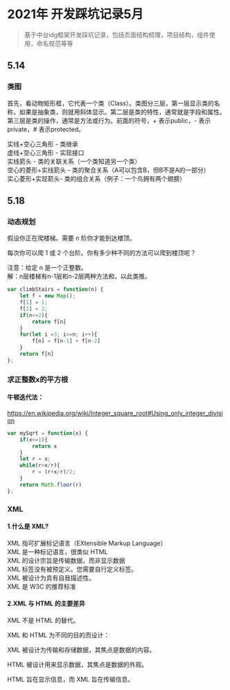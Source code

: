 # 2021年 开发踩坑记录5月
> 基于中台idg框架开发踩坑记录，包括页面结构梳理，项目结构，组件使用，命名规范等等

## 5.14
### 类图
首先，看动物矩形框，它代表一个类（Class）。类图分三层，第一层显示类的名称，如果是抽象类，则就用斜体显示。第二层是类的特性，通常就是字段和属性。第三层是类的操作，通常是方法或行为。前面的符号，+ 表示public，- 表示private，# 表示protected。  

实线+空心三角形 - 类继承  
虚线+空心三角形 - 实现接口  
实线箭头 - 类的关联关系（一个类知道另一个类）  
空心的菱形+实线箭头 - 类的聚合关系（A可以包含B，但B不是A的一部分）  
实心菱形+实现箭头- 类的组合关系（例子：一个鸟拥有两个翅膀）  


## 5.18
### 动态规划
假设你正在爬楼梯。需要 n 阶你才能到达楼顶。

每次你可以爬 1 或 2 个台阶。你有多少种不同的方法可以爬到楼顶呢？

注意：给定 n 是一个正整数。  
解：n层楼梯有n-1层和n-2层两种方法和，以此类推。

```js
var climbStairs = function(n) {
    let f = new Map();
    f[1] = 1;
    f[2] = 2;
    if(n<=2){
        return f[n]
    }
    for(let i =3; i<=n; i++){
        f[n] = f[n-1] + f[n-2]
    }
    return f[n]
};
```

### 求正整数x的平方根
#### 牛顿迭代法：
https://en.wikipedia.org/wiki/Integer_square_root#Using_only_integer_division  

```js
var mySqrt = function(x) {
    if(x<=1){
        return x
    }
    let r = x;
    while(r>x/r){
        r = (r+x/r)/2;
    }
    return Math.floor(r)
};
```

### XML
#### 1.什么是 XML?
XML 指可扩展标记语言（EXtensible Markup Language）  
XML 是一种标记语言，很类似 HTML  
XML 的设计宗旨是传输数据，而非显示数据  
XML 标签没有被预定义。您需要自行定义标签。  
XML 被设计为具有自我描述性。  
XML 是 W3C 的推荐标准  

#### 2.XML 与 HTML 的主要差异
XML 不是 HTML 的替代。

XML 和 HTML 为不同的目的而设计：

XML 被设计为传输和存储数据，其焦点是数据的内容。

HTML 被设计用来显示数据，其焦点是数据的外观。

HTML 旨在显示信息，而 XML 旨在传输信息。